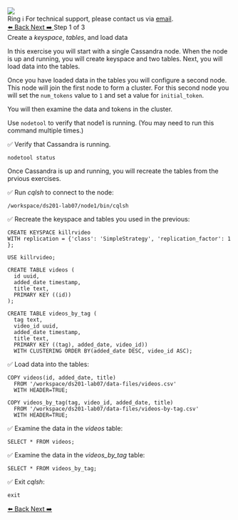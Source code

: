 <!-- TOP -->
<div class="top">
  <img class="scenario-academy-logo" src="https://datastax-academy.github.io/katapod-shared-assets/images/ds-academy-2023.svg" />
  <div class="scenario-title-section">
    <span class="scenario-title">Ring</span>
    <span class="scenario-subtitle">ℹ️ For technical support, please contact us via <a href="mailto:academy@datastax.com">email</a>.</span>
  </div>
</div>

<!-- NAVIGATION -->
<div id="navigation-top" class="navigation-top">
 <a href='command:katapod.loadPage?[{"step":"intro"}]'
   class="btn btn-dark navigation-top-left">⬅️ Back
 </a>
   <a href='command:katapod.loadPage?[{"step":"step2"}]' 
    class="btn btn-dark navigation-top-right">Next ➡️
  </a>
<span class="step-count"> Step 1 of 3</span>
</div>

<!-- CONTENT -->

<div class="step-title">Create a <i>keyspace</i>, <i>tables</i>, and load data</div>

In this exercise you will start with a single Cassandra node. When the node is up and running, you will create keyspace and two tables. Next, you will load data into the tables.

Once you have loaded data in the tables you will configure a second node. This node will join the first node to form a cluster. For this second node you will set the `num_tokens` value to `1` and set a value for `initial_token`. 

You will then examine the data and tokens in the cluster.

Use `nodetool` to verify that node1 is running. (You may need to run this command multiple times.)

✅ Verify that Cassandra is running.
```
nodetool status
```

Once Cassandra is up and running, you will recreate the tables from the prvious exercises. 

✅ Run *cqlsh* to connect to the node:
```
/workspace/ds201-lab07/node1/bin/cqlsh
```

✅ Recreate the keyspace and tables you used in the previous:
```
CREATE KEYSPACE killrvideo 
WITH replication = {'class': 'SimpleStrategy', 'replication_factor': 1 };

USE killrvideo;

CREATE TABLE videos (
  id uuid,
  added_date timestamp,
  title text,
  PRIMARY KEY ((id))
);

CREATE TABLE videos_by_tag (
  tag text,
  video_id uuid,
  added_date timestamp,
  title text,
  PRIMARY KEY ((tag), added_date, video_id))
  WITH CLUSTERING ORDER BY(added_date DESC, video_id ASC);
```


✅ Load data into the tables:
```
COPY videos(id, added_date, title) 
  FROM '/workspace/ds201-lab07/data-files/videos.csv' 
  WITH HEADER=TRUE;

COPY videos_by_tag(tag, video_id, added_date, title) 
  FROM '/workspace/ds201-lab07/data-files/videos-by-tag.csv' 
  WITH HEADER=TRUE;
```

✅ Examine the data in the *videos* table:
```
SELECT * FROM videos;
```
✅ Examine the data in the *videos_by_tag* table:
```
SELECT * FROM videos_by_tag;
```

✅ Exit *cqlsh*:
```
exit
```

<!-- NAVIGATION -->
<div id="navigation-bottom" class="navigation-bottom">
 <a href='command:katapod.loadPage?[{"step":"intro"}]'
   class="btn btn-dark navigation-bottom-left">⬅️ Back
 </a>
   <a href='command:katapod.loadPage?[{"step":"step2"}]' 
    class="btn btn-dark navigation-top-right">Next ➡️
  </a>
</div>
